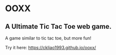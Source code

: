 # OOXX
## A Ultimate Tic Tac Toe web game.

A game similar to tic tac toe, but more fun!

Try it here:
https://ckliao1993.github.io/ooxx/
